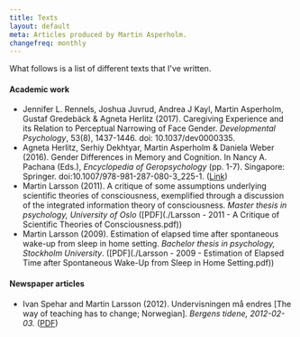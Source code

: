 ```yaml
---
title: Texts
layout: default
meta: Articles produced by Martin Asperholm.
changefreq: monthly
---
```


What follows is a list of different texts that I've written.

#### Academic work
* Jennifer L. Rennels, Joshua Juvrud, Andrea J Kayl, Martin Asperholm, Gustaf Gredebäck & Agneta Herlitz (2017). Caregiving Experience and its Relation to Perceptual Narrowing of Face Gender. *Developmental Psychology*, 53(8), 1437-1446. doi: 10.1037/dev0000335.
* Agneta Herlitz, Serhiy Dekhtyar, Martin Asperholm & Daniela Weber (2016). Gender Differences in Memory and Cognition. In Nancy A. Pachana (Eds.), *Encyclopedia of Geropsychology* (pp. 1-7). Singapore: Springer. doi:10.1007/978-981-287-080-3_225-1. ([Link](http://link.springer.com/referenceworkentry/10.1007/978-981-287-080-3_225-1))
* Martin Larsson (2011). A critique of some assumptions underlying scientific theories of consciousness, exemplified through a discussion of the integrated information theory of consciousness. *Master thesis in psychology, University of Oslo* ([PDF](./Larsson - 2011 - A Critique of Scientific Theories of Consciousness.pdf))
* Martin Larsson (2009). Estimation of elapsed time after spontaneous wake-up from sleep in home setting. *Bachelor thesis in psychology, Stockholm University*. ([PDF](./Larsson - 2009 - Estimation of Elapsed Time after Spontaneous Wake-Up from Sleep in Home Setting.pdf))

#### Newspaper articles

<ul>
	<div class="foreignLanguage"><li>Ivan Spehar and Martin Larsson (2012). Undervisningen må endres [The way of teaching has to change; Norwegian]. <i>Bergens tidene, 2012-02-03.</i> (<a href="./Spehar_Larsson_2012_-_Undervisningen_må_endres.pdf">PDF</a>)</li></div>
</ul>